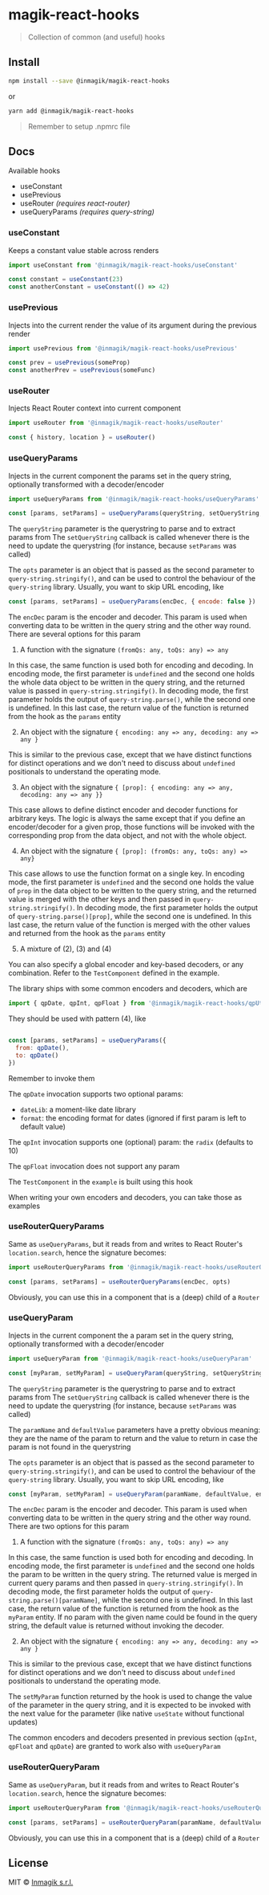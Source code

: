 # magik-react-hooks

> Collection of common (and useful) hooks

## Install

```bash
npm install --save @inmagik/magik-react-hooks
```

or

```bash
yarn add @inmagik/magik-react-hooks
```

> Remember to setup .npmrc file

## Docs

Available hooks

* useConstant
* usePrevious
* useRouter _(requires react-router)_
* useQueryParams _(requires query-string)_

### useConstant
Keeps a constant value stable across renders

```js
import useConstant from '@inmagik/magik-react-hooks/useConstant'

const constant = useConstant(23)
const anotherConstant = useConstant(() => 42)
```

### usePrevious
Injects into the current render the value of its argument during the previous render

```js
import usePrevious from '@inmagik/magik-react-hooks/usePrevious'

const prev = usePrevious(someProp)
const anotherPrev = usePrevious(someFunc)
```

### useRouter
Injects React Router context into current component

```js
import useRouter from '@inmagik/magik-react-hooks/useRouter'

const { history, location } = useRouter()
```

### useQueryParams
Injects in the current component the params set in the query string, optionally transformed with a decoder/encoder

```js
import useQueryParams from '@inmagik/magik-react-hooks/useQueryParams'

const [params, setParams] = useQueryParams(queryString, setQueryString, encDec, opts)
```

The `queryString` parameter is the querystring to parse and to extract params from
The `setQueryString` callback is called whenever there is the need to update the querystring (for instance, because `setParams` was called)

The `opts` parameter is an object that is passed as the second parameter to `query-string.stringify()`, and can be used to control the behaviour of the `query-string` library. Usually, you want to skip URL encoding, like

```js
const [params, setParams] = useQueryParams(encDec, { encode: false })
```

The `encDec` param is the encoder and decoder. This param is used when converting data to be written in the query string and the other way round. There are several options for this param

1. A function with the signature `(fromQs: any, toQs: any) => any`
  
  In this case, the same function is used both for encoding and decoding. In encoding mode, the first parameter is `undefined` and the second one holds the whole data object to be written in the query string, and the returned value is passed in `query-string.stringify()`. In decoding mode, the first parameter holds the output of `query-string.parse()`, while the second one is undefined. In this last case, the return value of the function is returned from the hook as the `params` entity

2. An object with the signature `{ encoding: any => any, decoding: any => any }`

  This is similar to the previous case, except that we have distinct functions for distinct operations and we don't need to discuss about `undefined` positionals to understand the operating mode.

3. An object with the signature `{ [prop]: { encoding: any => any, decoding: any => any }}`

  This case allows to define distinct encoder and decoder functions for arbitrary keys. The logic is always the same except that if you define an encoder/decoder for a given prop, those functions will be invoked with the corresponding prop from the data object, and not with the whole object. 

4. An object with the signature `{ [prop]: (fromQs: any, toQs: any) => any}`

  This case allows to use the function format on a single key. In encoding mode, the first parameter is `undefined` and the second one holds the value of `prop` in the data object to be written to the query string, and the returned value is merged with the other keys and then passed in `query-string.stringify()`. In decoding mode, the first parameter holds the output of `query-string.parse()[prop]`, while the second one is undefined. In this last case, the return value of the function is merged with the other values and returned from the hook as the `params` entity

5. A mixture of (2), (3) and (4)

  You can also specify a global encoder and key-based decoders, or any combination. Refer to the `TestComponent` defined in the example.

The library ships with some common encoders and decoders, which are 

```js
import { qpDate, qpInt, qpFloat } from '@inmagik/magik-react-hooks/qpUtils'
```

They should be used with pattern (4), like

```js

const [params, setParams] = useQueryParams({
  from: qpDate(),
  to: qpDate()
})
```

Remember to invoke them

The `qpDate` invocation supports two optional params:
* `dateLib`: a moment-like date library
* `format`: the encoding format for dates (ignored if first param is left to default value)

The `qpInt` invocation supports one (optional) param: the `radix` (defaults to 10)

The `qpFloat` invocation does not support any param

The `TestComponent` in the `example` is built using this hook

When writing your own encoders and decoders, you can take those as examples

### useRouterQueryParams
Same as `useQueryParams`, but it reads from and writes to React Router's `location.search`, hence the signature becomes: 

```js
import useRouterQueryParams from '@inmagik/magik-react-hooks/useRouterQueryParams'

const [params, setParams] = useRouterQueryParams(encDec, opts)
```

Obviously, you can use this in a component that is a (deep) child of a `Router`

### useQueryParam
Injects in the current component the a param set in the query string, optionally transformed with a decoder/encoder

```js
import useQueryParam from '@inmagik/magik-react-hooks/useQueryParam'

const [myParam, setMyParam] = useQueryParam(queryString, setQueryString, paramName, defaultValue, encDec, opts)
```

The `queryString` parameter is the querystring to parse and to extract params from
The `setQueryString` callback is called whenever there is the need to update the querystring (for instance, because `setParams` was called)

The `paramName` and `defaultValue` parameters have a pretty obvious meaning: they are the name of the param to return and the value to return in case the param is not found in the querystring

The `opts` parameter is an object that is passed as the second parameter to `query-string.stringify()`, and can be used to control the behaviour of the `query-string` library. Usually, you want to skip URL encoding, like

```js
const [myParam, setMyParam] = useQueryParam(paramName, defaultValue, encDec, { encode: false })
```

The `encDec` param is the encoder and decoder. This param is used when converting data to be written in the query string and the other way round. There are two options for this param

1. A function with the signature `(fromQs: any, toQs: any) => any`
  
  In this case, the same function is used both for encoding and decoding. In encoding mode, the first parameter is `undefined` and the second one holds the param to be written in the query string. The returned value is merged in current query params and then passed in `query-string.stringify()`. In decoding mode, the first parameter holds the output of `query-string.parse()[paramName]`, while the second one is undefined. In this last case, the return value of the function is returned from the hook as the `myParam` entity. If no param with the given name could be found in the query string, the default value is returned without invoking the decoder.

2. An object with the signature `{ encoding: any => any, decoding: any => any }`

  This is similar to the previous case, except that we have distinct functions for distinct operations and we don't need to discuss about `undefined` positionals to understand the operating mode.

The `setMyParam` function returned by the hook is used to change the value of the parameter in the query string, and it is expected to be invoked with the next value for the parameter (like native `useState` without functional updates)

The common encoders and decoders presented in previous section (`qpInt`, `qpFloat` and `qpDate`) are granted to work also with `useQueryParam`

### useRouterQueryParam
Same as `useQueryParam`, but it reads from and writes to React Router's `location.search`, hence the signature becomes: 

```js
import useRouterQueryParam from '@inmagik/magik-react-hooks/useRouterQueryParam'

const [params, setParams] = useRouterQueryParam(paramName, defaultValue, encDec, opts)
```

Obviously, you can use this in a component that is a (deep) child of a `Router`

## License

MIT © [Inmagik s.r.l.](https://github.com/inmagik)
